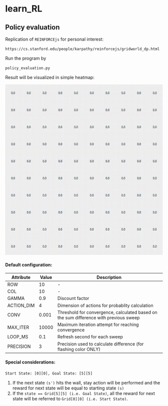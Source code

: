 # learn_RL


## Policy evaluation

Replication of `REINFORCEjs` for personal interest:
```
https://cs.stanford.edu/people/karpathy/reinforcejs/gridworld_dp.html
```

Run the program by
```
policy_evaluation.py
```

Result will be visualized in simple heatmap:

![hippo](./img/Policy-Evaluation-Demo.gif)


#### Default configuration:

| Attribute | Value | Description |
|-----------|-------|-------------|
|ROW|10|-|
|COL|10|-|
|GAMMA|0.9|Discount factor|
|ACTION_DIM|4|Dimension of actions for probablity calculation|
|CONV|0.001|Threshold for convergence, calculated based on the sum difference with previous sweep|
|MAX_ITER|10000|Maximum iteration attempt for reaching convergence|
|LOOP_MS|0.1|Refresh second for each sweep|
|PRECISION|3|Precision used to calculate difference (for flashing color ONLY)| 

#### Special considerations:

`Start State: [0][0], Goal State: [5][5]`
1. If the next state `(s')` hits the wall, stay action will be performed and the reward for next state will be equal to starting state `(s)`
2. If the `state == Grid[5][5] (i.e. Goal State)`, all the reward for next state will be referred to `Grid[0][0] (i.e. Start State)`.